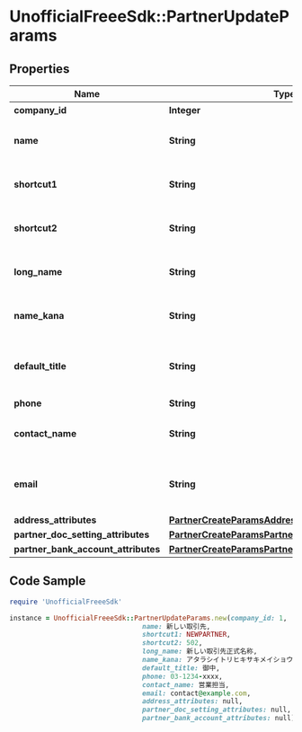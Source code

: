 # UnofficialFreeeSdk::PartnerUpdateParams

## Properties

Name | Type | Description | Notes
------------ | ------------- | ------------- | -------------
**company_id** | **Integer** | 事業所ID | 
**name** | **String** | 取引先名 (255文字以内) | 
**shortcut1** | **String** | ショートカット１ (255文字以内) | [optional] 
**shortcut2** | **String** | ショートカット２ (255文字以内) | [optional] 
**long_name** | **String** | 正式名称（255文字以内） | [optional] 
**name_kana** | **String** | カナ名称（255文字以内） | [optional] 
**default_title** | **String** | 敬称（御中、様、(空白)の3つから選択） | [optional] 
**phone** | **String** | 電話番号 | [optional] 
**contact_name** | **String** | 担当者 氏名 (255文字以内) | [optional] 
**email** | **String** | 担当者 メールアドレス (255文字以内) | [optional] 
**address_attributes** | [**PartnerCreateParamsAddressAttributes**](PartnerCreateParamsAddressAttributes.md) |  | [optional] 
**partner_doc_setting_attributes** | [**PartnerCreateParamsPartnerDocSettingAttributes**](PartnerCreateParamsPartnerDocSettingAttributes.md) |  | [optional] 
**partner_bank_account_attributes** | [**PartnerCreateParamsPartnerBankAccountAttributes**](PartnerCreateParamsPartnerBankAccountAttributes.md) |  | [optional] 

## Code Sample

```ruby
require 'UnofficialFreeeSdk'

instance = UnofficialFreeeSdk::PartnerUpdateParams.new(company_id: 1,
                                 name: 新しい取引先,
                                 shortcut1: NEWPARTNER,
                                 shortcut2: 502,
                                 long_name: 新しい取引先正式名称,
                                 name_kana: アタラシイトリヒキサキメイショウ,
                                 default_title: 御中,
                                 phone: 03-1234-xxxx,
                                 contact_name: 営業担当,
                                 email: contact@example.com,
                                 address_attributes: null,
                                 partner_doc_setting_attributes: null,
                                 partner_bank_account_attributes: null)
```


